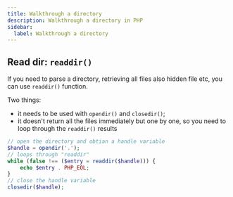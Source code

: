 ```yaml
---
title: Walkthrough a directory
description: Walkthrough a directory in PHP
sidebar:
  label: Walkthrough a directory
---
```


## Read dir: `readdir()`
If you need to parse a directory, retrieving all files also hidden file etc, you can use `readdir()` function.

Two things:

- it needs to be used with `opendir()` and `closedir()`;
- it doesn't return all the files immediately but one by one, so you need to loop through the `readdir()` results

```php
// open the directory and obtian a handle variable
$handle = opendir('.');
// loops through "readdir"
while (false !== ($entry = readdir($handle))) {
    echo $entry . PHP_EOL;
}
// close the handle variable
closedir($handle);
```
